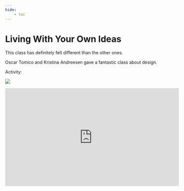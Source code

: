 ```yaml
---
hide:
    - toc
---
```



# Living With Your Own Ideas

This class has definitely felt different than the other ones.

Oscar Tomico and Kristina Andreesen gave a fantastic class about design.

Activity:



![](../images/PrototypeCuriosity.gif)

<iframe width="560" height="315" src="https://www.youtube.com/embed/ClZtVIo5Uhs?si=dEbFE6nsjn5lN2pw" title="YouTube video player" frameborder="0" allow="accelerometer; autoplay; clipboard-write; encrypted-media; gyroscope; picture-in-picture; web-share" allowfullscreen></iframe>


